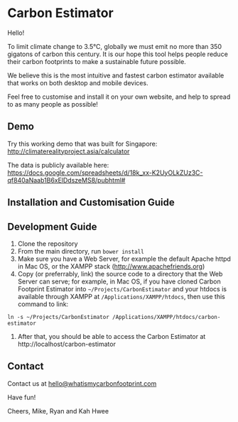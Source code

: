# Carbon Estimator

Hello!

To limit climate change to 3.5℃, globally we must emit no more than 350 gigatons of carbon this century. It is our hope this tool helps people reduce their carbon footprints to make a sustainable future possible.

We believe this is the most intuitive and fastest carbon estimator available that works on both desktop and mobile devices.

Feel free to customise and install it on your own website, and help to spread to as many people as possible!  

## Demo

Try this working demo that was built for Singapore: http://climaterealityproject.asia/calculator

The data is publicly available here: https://docs.google.com/spreadsheets/d/18k_xx-K2UyOLkZUz3C-qf840aNaab1B6xElDdszeMS8/pubhtml#

## Installation and Customisation Guide

## Development Guide

1. Clone the repository
1. From the main directory, run `bower install`
1. Make sure you have a Web Server, for example the default Apache httpd in Mac OS, or the XAMPP stack (http://www.apachefriends.org)
1. Copy (or preferrably, link) the source code to a directory that the Web Server can serve; for example, in Mac OS, if you have cloned Carbon Footprint Estimator into `~/Projects/CarbonEstimator` and your htdocs is available through XAMPP at `/Applications/XAMPP/htdocs`, then use this command to link:

 ```
ln -s ~/Projects/CarbonEstimator /Applications/XAMPP/htdocs/carbon-estimator
```

1. After that, you should be able to access the Carbon Estimator at http://localhost/carbon-estimator

## Contact

Contact us at hello@whatismycarbonfootprint.com

Have fun!

Cheers,
Mike, Ryan and Kah Hwee
